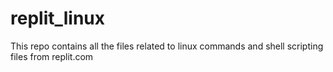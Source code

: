 # replit_linux
This repo contains all the files related to linux commands and shell scripting files from replit.com

